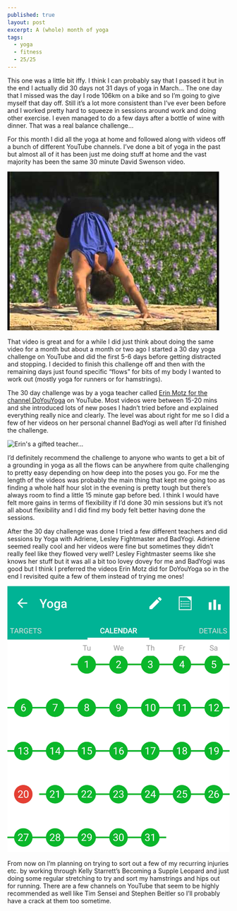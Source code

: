 ```yaml
---
published: true
layout: post
excerpt: A (whole) month of yoga
tags: 
  - yoga
  - fitness
  - 25/25
---
```




This one was a little bit iffy. I think I can probably say that I passed it but in the end I actually did 30 days not 31 days of yoga in March… The one day that I missed was the day I rode 106km on a bike and so I’m going to give myself that day off. Still it’s a lot more consistent than I’ve ever been before and I worked pretty hard to squeeze in sessions around work and doing other exercise. I even managed to do a few days after a bottle of wine with dinner. That was a real balance challenge...
 
For this month I did all the yoga at home and followed along with videos off a bunch of different YouTube channels. I’ve done a bit of yoga in the past but almost all of it has been just me doing stuff at home and the vast majority has been the same 30 minute David Swenson video. 

![Dave's a right flexible bastard](/images/dave.jpg)
 
That video is great and for a while I did just think about doing the same video for a month but about a month or two ago I started a 30 day yoga challenge on YouTube and did the first 5-6 days before getting distracted and stopping. I decided to finish this challenge off and then with the remaining days just found specific “flows” for bits of my body I wanted to work out (mostly yoga for runners or for hamstrings).
 
The 30 day challenge was by a yoga teacher called [Erin Motz for the channel DoYouYoga](https://www.youtube.com/watch?v=_wJtQjQ4HI8&list=PLcjgXQkHWH453km2BpJqYHzmkUkkjH5IB) on YouTube. Most videos were between 15-20 mins and she introduced lots of new poses I hadn’t tried before and explained everything really nice and clearly. The level was about right for me so I did a few of her videos on her personal channel BadYogi as well after I’d finished the challenge. 

![Erin's a gifted teacher...]({{site.baseurl}}/images/erin.jpg)
 
I’d definitely recommend the challenge to anyone who wants to get a bit of a grounding in yoga as all the flows can be anywhere from quite challenging to pretty easy depending on how deep into the poses you go. For me the length of the videos was probably the main thing that kept me going too as finding a whole half hour slot in the evening is pretty tough but there’s always room to find a little 15 minute gap before bed. I think I would have felt more gains in terms of flexibility if I’d done 30 min sessions but it’s not all about flexibility and I did find my body felt better having done the sessions.
 
After the 30 day challenge was done I tried a few different teachers and did sessions by Yoga with Adriene, Lesley Fightmaster and BadYogi. Adriene seemed really cool and her videos were fine but sometimes they didn’t really feel like they flowed very well? Lesley Fightmaster seems like she knows her stuff but it was all a bit too lovey dovey for me and BadYogi was good but I think I preferred the videos Erin Motz did for DoYouYoga so in the end I revisited quite a few of them instead of trying me ones!

![Just one red dot!!!](/images/yoga.jpg)
 
From now on I’m planning on trying to sort out a few of my recurring injuries etc. by working through Kelly Starrett’s Becoming a Supple Leopard and just doing some regular stretching to try and sort my hamstrings and hips out for running. There are a few channels on YouTube that seem to be highly recommended as well like Tim Sensei and Stephen Beitler so I’ll probably have a crack at them too sometime.
